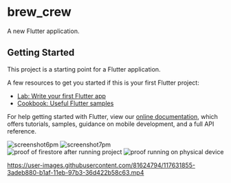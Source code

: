 # brew_crew

A new Flutter application.

## Getting Started

This project is a starting point for a Flutter application.

A few resources to get you started if this is your first Flutter project:

- [Lab: Write your first Flutter app](https://flutter.dev/docs/get-started/codelab)
- [Cookbook: Useful Flutter samples](https://flutter.dev/docs/cookbook)

For help getting started with Flutter, view our
[online documentation](https://flutter.dev/docs), which offers tutorials,
samples, guidance on mobile development, and a full API reference.

![screenshot6pm](https://user-images.githubusercontent.com/81624794/117631840-37e3c800-b1af-11eb-8e38-16ddaf0c2dd6.png)
![screenshot7pm](https://user-images.githubusercontent.com/81624794/117631849-3914f500-b1af-11eb-9333-6c9c5359771d.png)
![proof of firestore after running project](https://user-images.githubusercontent.com/81624794/117631851-39ad8b80-b1af-11eb-9684-67fdd498f72f.png)
![proof running on physical device](https://user-images.githubusercontent.com/81624794/117631853-3a462200-b1af-11eb-81b3-0226280146b2.png)

https://user-images.githubusercontent.com/81624794/117631855-3adeb880-b1af-11eb-97b3-36d422b58c63.mp4

